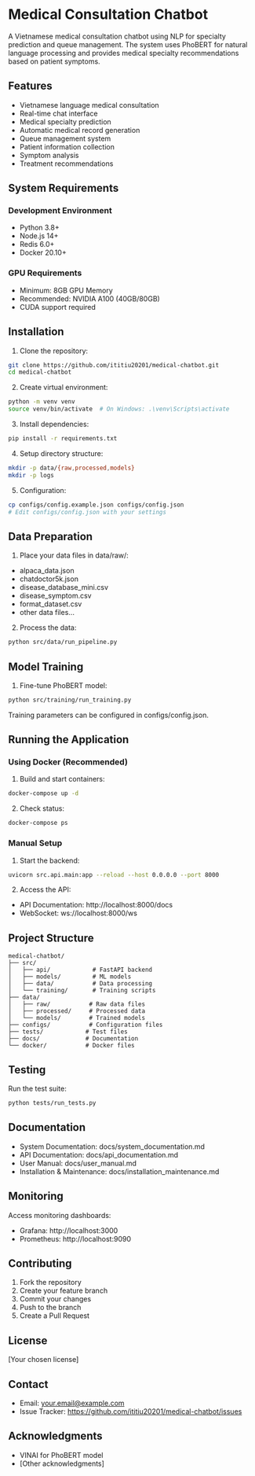 # Medical Consultation Chatbot

A Vietnamese medical consultation chatbot using NLP for specialty prediction and queue management. The system uses PhoBERT for natural language processing and provides medical specialty recommendations based on patient symptoms.

## Features

- Vietnamese language medical consultation
- Real-time chat interface
- Medical specialty prediction
- Automatic medical record generation
- Queue management system
- Patient information collection
- Symptom analysis
- Treatment recommendations

## System Requirements

### Development Environment

- Python 3.8+
- Node.js 14+
- Redis 6.0+
- Docker 20.10+

### GPU Requirements

- Minimum: 8GB GPU Memory
- Recommended: NVIDIA A100 (40GB/80GB)
- CUDA support required

## Installation

1. Clone the repository:

```bash
git clone https://github.com/ititiu20201/medical-chatbot.git
cd medical-chatbot
```

2. Create virtual environment:

```bash
python -m venv venv
source venv/bin/activate  # On Windows: .\venv\Scripts\activate
```

3. Install dependencies:

```bash
pip install -r requirements.txt
```

4. Setup directory structure:

```bash
mkdir -p data/{raw,processed,models}
mkdir -p logs
```

5. Configuration:

```bash
cp configs/config.example.json configs/config.json
# Edit configs/config.json with your settings
```

## Data Preparation

1. Place your data files in data/raw/:

- alpaca_data.json
- chatdoctor5k.json
- disease_database_mini.csv
- disease_symptom.csv
- format_dataset.csv
- other data files...

2. Process the data:

```bash
python src/data/run_pipeline.py
```

## Model Training

1. Fine-tune PhoBERT model:

```bash
python src/training/run_training.py
```

Training parameters can be configured in configs/config.json.

## Running the Application

### Using Docker (Recommended)

1. Build and start containers:

```bash
docker-compose up -d
```

2. Check status:

```bash
docker-compose ps
```

### Manual Setup

1. Start the backend:

```bash
uvicorn src.api.main:app --reload --host 0.0.0.0 --port 8000
```

2. Access the API:

- API Documentation: http://localhost:8000/docs
- WebSocket: ws://localhost:8000/ws

## Project Structure

```
medical-chatbot/
├── src/
│   ├── api/            # FastAPI backend
│   ├── models/         # ML models
│   ├── data/           # Data processing
│   └── training/       # Training scripts
├── data/
│   ├── raw/           # Raw data files
│   ├── processed/     # Processed data
│   └── models/        # Trained models
├── configs/           # Configuration files
├── tests/            # Test files
├── docs/             # Documentation
└── docker/           # Docker files
```

## Testing

Run the test suite:

```bash
python tests/run_tests.py
```

## Documentation

- System Documentation: docs/system_documentation.md
- API Documentation: docs/api_documentation.md
- User Manual: docs/user_manual.md
- Installation & Maintenance: docs/installation_maintenance.md

## Monitoring

Access monitoring dashboards:

- Grafana: http://localhost:3000
- Prometheus: http://localhost:9090

## Contributing

1. Fork the repository
2. Create your feature branch
3. Commit your changes
4. Push to the branch
5. Create a Pull Request

## License

[Your chosen license]

## Contact

- Email: your.email@example.com
- Issue Tracker: https://github.com/ititiu20201/medical-chatbot/issues

## Acknowledgments

- VINAI for PhoBERT model
- [Other acknowledgments]
